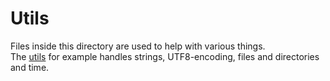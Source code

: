 # Utils
Files inside this directory are used to help with various things.  
The [utils](utils/gravity_utils.h) for example handles strings, UTF8-encoding, 
files and directories and time.
